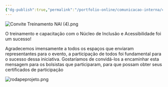 ```yaml
---
{"dg-publish":true,"permalink":"/portfolio-online/comunicacao-interna/certificados-e-agradecimento-nai/","tags":["💼/💬/🟩️"],"created":"2024-02-14T12:36:18.386-03:00","updated":"2024-02-05T19:03:50.504-03:00"}
---
```



![Convite Treinamento NAI (4).png](/img/user/Anexos/Convite%20Treinamento%20NAI%20(4).png)

O treinamento e capacitação com o Núcleo de Inclusão e Acessibilidade foi um sucesso!

Agradecemos imensamente a todos os espaços que enviaram representantes para o evento, a participação de todos foi fundamental para o sucesso dessa iniciativa. Gostaríamos de convidá-los a encaminhar esta mensagem para os bolsistas que participaram, para que possam obter seus certificados de participação 

![rodapeprojeto.png](/img/user/Anexos/rodapeprojeto.png)
